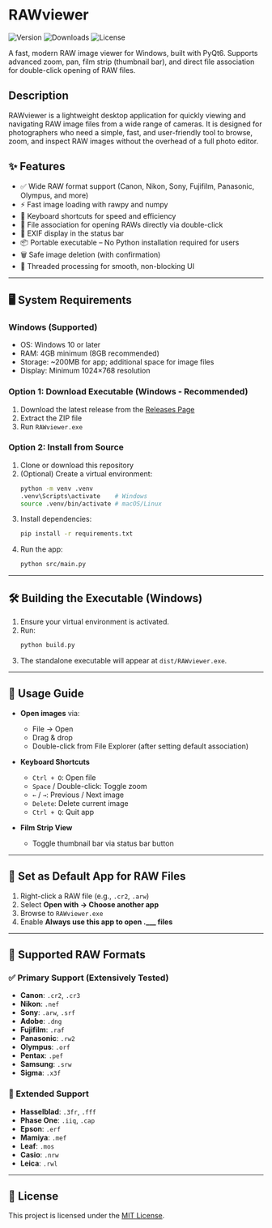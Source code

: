 # RAWviewer

![Version](https://img.shields.io/badge/version-0.2.0-blue) 
![Downloads](https://img.shields.io/github/downloads/markyip/RAWviewer/total) 
![License](https://img.shields.io/badge/license-MIT-green)

A fast, modern RAW image viewer for Windows, built with PyQt6. Supports advanced zoom, pan, film strip (thumbnail bar), and direct file association for double-click opening of RAW files.

## Description
RAWviewer is a lightweight desktop application for quickly viewing and navigating RAW image files from a wide range of cameras. It is designed for photographers who need a simple, fast, and user-friendly tool to browse, zoom, and inspect RAW images without the overhead of a full photo editor.

## ✨ Features
- ✅ Wide RAW format support (Canon, Nikon, Sony, Fujifilm, Panasonic, Olympus, and more)
- ⚡ Fast image loading with rawpy and numpy
- 🎹 Keyboard shortcuts for speed and efficiency
- 🔗 File association for opening RAWs directly via double-click
- 📝 EXIF display in the status bar
- 📦 Portable executable – No Python installation required for users
- 🗑️ Safe image deletion (with confirmation)
- 🧵 Threaded processing for smooth, non-blocking UI

---

## 🖥️ System Requirements

### Windows (Supported)
- OS: Windows 10 or later
- RAM: 4GB minimum (8GB recommended)
- Storage: ~200MB for app; additional space for image files
- Display: Minimum 1024×768 resolution

### Option 1: Download Executable (Windows - Recommended)
1. Download the latest release from the [Releases Page](https://github.com/yourusername/rawviewer/releases)
2. Extract the ZIP file
3. Run `RAWviewer.exe`

### Option 2: Install from Source
1. Clone or download this repository
2. (Optional) Create a virtual environment:
   ```bash
   python -m venv .venv
   .venv\Scripts\activate    # Windows
   source .venv/bin/activate # macOS/Linux
   ```
3. Install dependencies:
   ```bash
   pip install -r requirements.txt
   ```
4. Run the app:
   ```bash
   python src/main.py
   ```

---

## 🛠️ Building the Executable (Windows)

1. Ensure your virtual environment is activated.
2. Run:
   ```bash
   python build.py
   ```
3. The standalone executable will appear at `dist/RAWviewer.exe`.

---

## 🧭 Usage Guide

- **Open images** via:
  - File → Open
  - Drag & drop
  - Double-click from File Explorer (after setting default association)

- **Keyboard Shortcuts**
  - `Ctrl + O`: Open file
  - `Space` / Double-click: Toggle zoom
  - `←` / `→`: Previous / Next image
  - `Delete`: Delete current image
  - `Ctrl + Q`: Quit app

- **Film Strip View**
  - Toggle thumbnail bar via status bar button

---

## 📁 Set as Default App for RAW Files

1. Right-click a RAW file (e.g., `.cr2`, `.arw`)
2. Select **Open with → Choose another app**
3. Browse to `RAWviewer.exe`
4. Enable **Always use this app to open .___ files**

---

## 📸 Supported RAW Formats

### ✅ Primary Support (Extensively Tested)
- **Canon**: `.cr2`, `.cr3`
- **Nikon**: `.nef`
- **Sony**: `.arw`, `.srf`
- **Adobe**: `.dng`
- **Fujifilm**: `.raf`
- **Panasonic**: `.rw2`
- **Olympus**: `.orf`
- **Pentax**: `.pef`
- **Samsung**: `.srw`
- **Sigma**: `.x3f`

### 🧪 Extended Support
- **Hasselblad**: `.3fr`, `.fff`
- **Phase One**: `.iiq`, `.cap`
- **Epson**: `.erf`
- **Mamiya**: `.mef`
- **Leaf**: `.mos`
- **Casio**: `.nrw`
- **Leica**: `.rwl`

---

## 📜 License

This project is licensed under the [MIT License](LICENSE).
